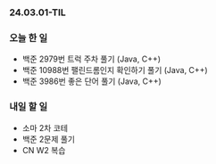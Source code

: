 ### 24.03.01-TIL
### 오늘 한 일
- 백준 2979번 트럭 주차 풀기 (Java, C++)
- 백준 10988번 팰린드롬인지 확인하기 풀기 (Java, C++)
- 백준 3986번 좋은 단어 풀기 (Java, C++)

### 내일 할 일
- 소마 2차 코테 
- 백준 2문제 풀기
- CN W2 복습
